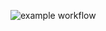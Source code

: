 ![example workflow](https://github.com/cs481-ekh/s22-energy/actions/workflows/github-actions.yml/badge.svg)

